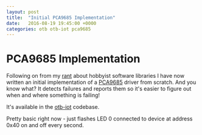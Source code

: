 ```yaml
---
layout: post
title:  "Initial PCA9685 Implementation"
date:   2016-08-19 19:45:00 +0000
categories: otb otb-iot pca9685
---
```

# PCA9685 Implementation

Following on from my [rant](/rant/hobbyists/libraries/2016/08/18/rant-about-hobbyist-software.html) about hobbyist software libraries I have now written an initial implementation of a [PCA9685](http://www.nxp.com/products/power-management/lighting-driver-and-controller-ics/i2c-led-display-control/16-channel-12-bit-pwm-fm-plus-ic-bus-led-controller:PCA9685) driver from scratch.  And you know what?  It detects failures and reports them so it's easier to figure out when and where something is failing!

It's available in the [otb-iot](https://github.com/piersfinlayson/otb-iot) codebase.

Pretty basic right now - just flashes LED 0 connected to device at address 0x40 on and off every second.

